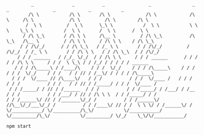              _              _          _                _               _        _                _            _           _        
            /\ \           /\ \       /\ \             /\ \            /\ \     /\ \             /\ \         /\ \        /\ \      
           /  \ \         /  \ \      \_\ \           /  \ \           \ \ \    \_\ \           /  \ \       /  \ \      /  \ \     
          / /\ \_\       / /\ \ \     /\__ \         / /\ \_\          /\ \_\   /\__ \         / /\ \ \     / /\ \ \    / /\ \_\    
         / / /\/_/      / / /\ \_\   / /_ \ \       / / /\/_/         / /\/_/  / /_ \ \       / / /\ \ \   / / /\ \_\  / / /\/_/    
        / / / ______   / /_/_ \/_/  / / /\ \ \     / / / ______      / / /    / / /\ \ \     / / /  \ \_\ / / /_/ / / / / / ______  
       / / / /\_____\ / /____/\    / / /  \/_/    / / / /\_____\    / / /    / / /  \/_/    / / /   / / // / /__\/ / / / / /\_____\ 
      / / /  \/____ // /\____\/   / / /          / / /  \/____ /   / / /    / / /          / / /   / / // / /_____/ / / /  \/____ / 
     / / /_____/ / // / /______  / / /          / / /_____/ / /___/ / /__  / / /          / / /___/ / // / /\ \ \  / / /_____/ / /  
    / / /______\/ // / /_______\/_/ /          / / /______\/ //\__\/_/___\/_/ /          / / /____\/ // / /  \ \ \/ / /______\/ /   
    \/___________/ \/__________/\_\/           \/___________/ \/_________/\_\/           \/_________/ \/_/    \_\/\/___________/  

`npm start`